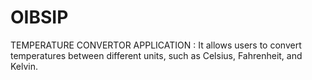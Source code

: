 # OIBSIP
TEMPERATURE CONVERTOR APPLICATION : It allows users to convert temperatures between different units, such as Celsius, Fahrenheit, and Kelvin.
